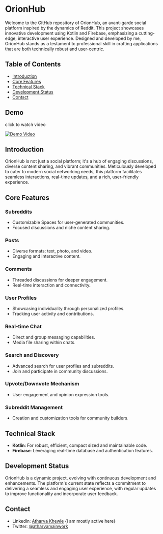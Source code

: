# OrionHub

Welcome to the GitHub repository of OrionHub, an avant-garde social platform inspired by the dynamics of Reddit. This project showcases innovative development using Kotlin and Firebase, emphasizing a cutting-edge, interactive user experience. Designed and developed by me, OrionHub stands as a testament to professional skill in crafting applications that are both technically robust and user-centric.

## Table of Contents
- [Introduction](#introduction)
- [Core Features](#core-features)
- [Technical Stack](#technical-stack)
- [Development Status](#development-status)
- [Contact](#contact)


## Demo
click to watch video

[![Demo Video](https://firebasestorage.googleapis.com/v0/b/orionhub-3967c.appspot.com/o/images%2FScreenshot_2024-01-12_143812-removebg-preview.png?alt=media&token=84ad38d3-05db-49b7-9e29-7586f00b3808)](https://drive.google.com/file/d/1aIcXzgyDE0x3GrK9VH4snRr65s1kIC6k/view?usp=drive_link)

## Introduction
OrionHub is not just a social platform; it's a hub of engaging discussions, diverse content sharing, and vibrant communities. Meticulously developed to cater to modern social networking needs, this platform facilitates seamless interactions, real-time updates, and a rich, user-friendly experience.

## Core Features
### Subreddits
- Customizable Spaces for user-generated communities.
- Focused discussions and niche content sharing.

### Posts
- Diverse formats: text, photo, and video.
- Engaging and interactive content.

### Comments
- Threaded discussions for deeper engagement.
- Real-time interaction and connectivity.

### User Profiles
- Showcasing individuality through personalized profiles.
- Tracking user activity and contributions.

### Real-time Chat
- Direct and group messaging capabilities.
- Media file sharing within chats.

### Search and Discovery
- Advanced search for user profiles and subreddits.
- Join and participate in community discussions.

### Upvote/Downvote Mechanism
- User engagement and opinion expression tools.

### Subreddit Management
- Creation and customization tools for community builders.

## Technical Stack
- **Kotlin**: For robust, efficient, compact sized and maintainable code.
- **Firebase**: Leveraging real-time database and authentication features.

## Development Status
OrionHub is a dynamic project, evolving with continuous development and enhancements. The platform's current state reflects a commitment to delivering a seamless and engaging user experience, with regular updates to improve functionality and incorporate user feedback.

## Contact
- LinkedIn: [Atharva Khewle](https://www.linkedin.com/in/atharvakhewle/)  {i am mostly active here}
- Twitter: [@atharvamainwork](https://twitter.com/atharvamainwork)

